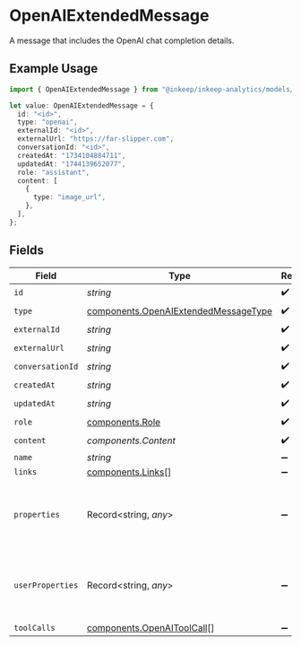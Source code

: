 # OpenAIExtendedMessage

A message that includes the OpenAI chat completion details.

## Example Usage

```typescript
import { OpenAIExtendedMessage } from "@inkeep/inkeep-analytics/models/components";

let value: OpenAIExtendedMessage = {
  id: "<id>",
  type: "openai",
  externalId: "<id>",
  externalUrl: "https://far-slipper.com",
  conversationId: "<id>",
  createdAt: "1734104884711",
  updatedAt: "1744139652077",
  role: "assistant",
  content: [
    {
      type: "image_url",
    },
  ],
};
```

## Fields

| Field                                                                                        | Type                                                                                         | Required                                                                                     | Description                                                                                  |
| -------------------------------------------------------------------------------------------- | -------------------------------------------------------------------------------------------- | -------------------------------------------------------------------------------------------- | -------------------------------------------------------------------------------------------- |
| `id`                                                                                         | *string*                                                                                     | :heavy_check_mark:                                                                           | N/A                                                                                          |
| `type`                                                                                       | [components.OpenAIExtendedMessageType](../../models/components/openaiextendedmessagetype.md) | :heavy_check_mark:                                                                           | N/A                                                                                          |
| `externalId`                                                                                 | *string*                                                                                     | :heavy_check_mark:                                                                           | N/A                                                                                          |
| `externalUrl`                                                                                | *string*                                                                                     | :heavy_check_mark:                                                                           | N/A                                                                                          |
| `conversationId`                                                                             | *string*                                                                                     | :heavy_check_mark:                                                                           | N/A                                                                                          |
| `createdAt`                                                                                  | *string*                                                                                     | :heavy_check_mark:                                                                           | N/A                                                                                          |
| `updatedAt`                                                                                  | *string*                                                                                     | :heavy_check_mark:                                                                           | N/A                                                                                          |
| `role`                                                                                       | [components.Role](../../models/components/role.md)                                           | :heavy_check_mark:                                                                           | N/A                                                                                          |
| `content`                                                                                    | *components.Content*                                                                         | :heavy_check_mark:                                                                           | N/A                                                                                          |
| `name`                                                                                       | *string*                                                                                     | :heavy_minus_sign:                                                                           | N/A                                                                                          |
| `links`                                                                                      | [components.Links](../../models/components/links.md)[]                                       | :heavy_minus_sign:                                                                           | N/A                                                                                          |
| `properties`                                                                                 | Record<string, *any*>                                                                        | :heavy_minus_sign:                                                                           | A customizable collection of custom properties or attributes.                                |
| `userProperties`                                                                             | Record<string, *any*>                                                                        | :heavy_minus_sign:                                                                           | A customizable collection of custom properties or attributes.                                |
| `toolCalls`                                                                                  | [components.OpenAIToolCall](../../models/components/openaitoolcall.md)[]                     | :heavy_minus_sign:                                                                           | N/A                                                                                          |